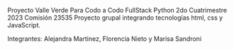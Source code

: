Proyecto Valle Verde Para Codo a Codo FullStack Python 2do Cuatrimestre 2023
Comisión 23535
Proyecto grupal integrando tecnologías html, css y JavaScript.

Integrantes: Alejandra Martinez, Florencia Nieto y Marisa Sandroni


